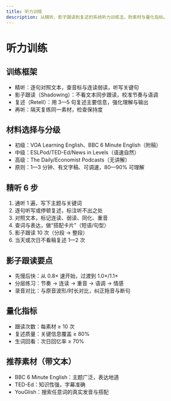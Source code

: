 ```yaml
---
title: 听力训练
description: 从精听、影子跟读到复述的系统听力训练法，附素材与量化指标。
---
```


# 听力训练

## 训练框架

- 精听：逐句对照文本，查音标与连读弱读，听写关键句
- 影子跟读（Shadowing）：不看文本同步跟读，校准节奏与语调
- 复述（Retell）：用 3—5 句复述主要信息，强化理解与输出
- 再听：隔天复练同一素材，检查保持度

## 材料选择与分级

- 初级：VOA Learning English、BBC 6 Minute English（附稿）
- 中级：ESLPod/TED-Ed/News in Levels（语速自然）
- 高级：The Daily/Economist Podcasts（无讲解）
- 原则：1—3 分钟、有文字稿、可调速，80—90% 可理解

## 精听 6 步

1. 通听 1 遍，写下主题与关键词
2. 逐句听写或停顿复述，标注听不出之处
3. 对照文本，标记连读、弱读、同化、重音
4. 查词与表达，做“搭配卡片”（短语/句型）
5. 影子跟读 10 次（分段 → 整段）
6. 当天或次日不看稿复述 1—2 次

## 影子跟读要点

- 先慢后快：从 0.8× 速开始，过渡到 1.0×/1.1×
- 分层练习：节奏 → 连读 → 重音 → 语调 → 情感
- 录音对比：与原音波形/时长对比，纠正拖音与断句

## 量化指标

- 跟读次数：每素材 ≥ 10 次
- 复述质量：关键信息覆盖 ≥ 80%
- 生词回看：次日回忆率 ≥ 70%

## 推荐素材（带文本）

- BBC 6 Minute English：主题广泛，表达地道
- TED-Ed：知识性强，字幕准确
- YouGlish：搜索任意词的真实发音与搭配


